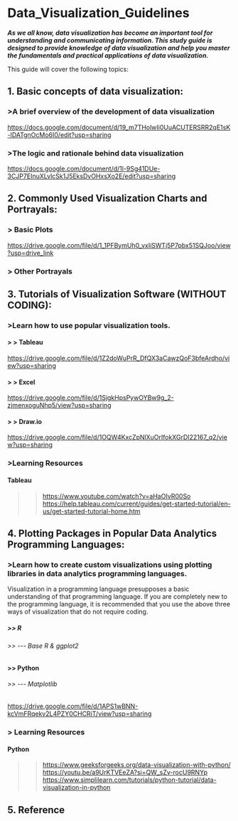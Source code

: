 # Data_Visualization_Guidelines
***As we all know, data visualization has become an important tool for understanding and communicating information. This study guide is designed to provide knowledge of data visualization and help you master the fundamentals and practical applications of data visualization.***

This guide will cover the following topics:

## 1. Basic concepts of data visualization:

### >A brief overview of the development of data visualization
https://docs.google.com/document/d/19_m7THolwIi0UuACUTERSRR2qE1sK-IDATgnOcMo6I0/edit?usp=sharing
### >The logic and rationale behind data visualization
https://docs.google.com/document/d/1l-9Sg41DUe-3CJP7EInuXLvlcSk1J5EksDvOHxsXo2E/edit?usp=sharing

## 2. Commonly Used Visualization Charts and Portrayals:
### > Basic Plots
https://drive.google.com/file/d/1_1PFBymUh0_vxIiSWTj5P7pbx51SQJoo/view?usp=drive_link
### > Other Portrayals

## 3. Tutorials of Visualization Software (WITHOUT CODING):

### >Learn how to use popular visualization tools.
#### > > Tableau
https://drive.google.com/file/d/1Z2doWuPrR_DfQX3aCawzQoF3bfeArdho/view?usp=sharing
#### > > Excel
https://drive.google.com/file/d/1SjgkHpsPywOYBw9g_2-zjmenxoguNhp5/view?usp=sharing
#### > > Draw.io
https://drive.google.com/file/d/1OQW4KxcZpNlXuOrIfokXGrDI22167_q2/view?usp=sharing
### >Learning Resources
#### Tableau
>> https://www.youtube.com/watch?v=aHaOIvR00So     
>> https://help.tableau.com/current/guides/get-started-tutorial/en-us/get-started-tutorial-home.htm    

## 4. Plotting Packages in Popular Data Analytics Programming Languages:

### >Learn how to create custom visualizations using plotting libraries in data analytics programming languages.
Visualization in a programming language presupposes a basic understanding of that programming language. If you are completely new to the programming language, it is recommended that you use the above three ways of visualization that do not require coding.
##### >> R
###### >> --- Base R & ggplot2
#### >> Python
###### >> --- Matplotlib
https://drive.google.com/file/d/1APS1wBNN-kcVmFRqekv2L4PZY0CHCRiT/view?usp=sharing


### > Learning Resources
#### Python
>> https://www.geeksforgeeks.org/data-visualization-with-python/     
>> https://youtu.be/a9UrKTVEeZA?si=QW_sZv-rocU9RNYp      
>> https://www.simplilearn.com/tutorials/python-tutorial/data-visualization-in-python      

## 5. Reference
